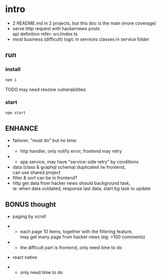 # intro

- 2 README.md in 2 projects, but this doc is the main (more coverage)
- serve http request with hackernews posts  
api definition refer: src/index.ts  
- most business (difficult) logic in services classes in service folder

## run

### install

```cmd
npm i
```

TODO may need resolve vulnerabilities

### start

```cmd
npm start
```

## ENHANCE

- failover, "must do" but no time:
- - http handler, only notify error, frontend may retry
- - app service, may have "service-side retry" by conditions
- data (class & graphql schema) duplicated /w frontend,  
can use shared project
- filter & sort can be in frontend?
- http get data from hacker news should background task,  
ie: when data outdated, response last data, start bg task to update

## BONUS thought

- paging by scroll
- - each page 10 items, together with the filtering feature,  
may get many page from hacker news (eg: >100 comments)
- - the difficult part is frontend, only need time to do

- react native
- - only need time to do
